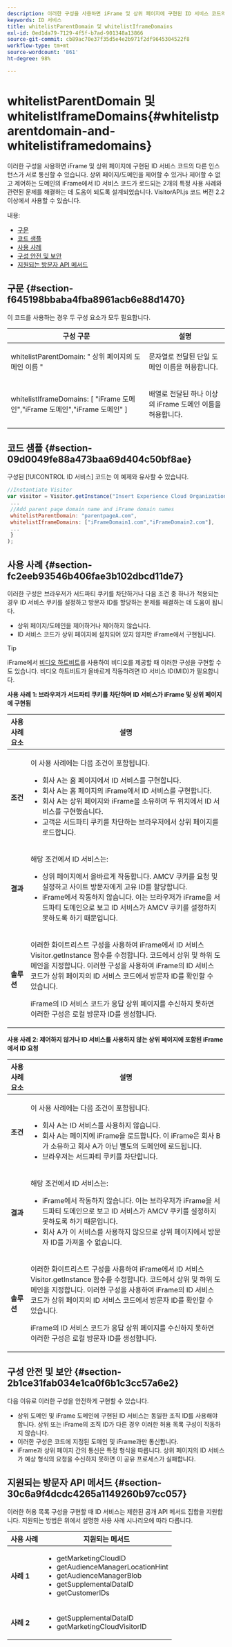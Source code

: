 ```yaml
---
description: 이러한 구성을 사용하면 iFrame 및 상위 페이지에 구현된 ID 서비스 코드의 다른 인스턴스가 서로 통신할 수 있습니다. 상위 페이지/도메인을 제어할 수 있거나 제어할 수 없고 제어하는 도메인의 iFrame에서 ID 서비스 코드가 로드되는 2개의 특정 사용 사례와 관련된 문제를 해결하는 데 도움이 되도록 설계되었습니다. VisitorAPI.js 코드 버전 2.2 이상에서 사용할 수 있습니다.
keywords: ID 서비스
title: whitelistParentDomain 및 whitelistIframeDomains
exl-id: 0ed1da79-7129-4f5f-b7ad-901348a13866
source-git-commit: cb89ac70e37f35d5e4e2b971f2df9645304522f8
workflow-type: tm+mt
source-wordcount: '861'
ht-degree: 98%

---
```


# whitelistParentDomain 및 whitelistIframeDomains{#whitelistparentdomain-and-whitelistiframedomains}

이러한 구성을 사용하면 iFrame 및 상위 페이지에 구현된 ID 서비스 코드의 다른 인스턴스가 서로 통신할 수 있습니다. 상위 페이지/도메인을 제어할 수 있거나 제어할 수 없고 제어하는 도메인의 iFrame에서 ID 서비스 코드가 로드되는 2개의 특정 사용 사례와 관련된 문제를 해결하는 데 도움이 되도록 설계되었습니다. VisitorAPI.js 코드 버전 2.2 이상에서 사용할 수 있습니다.

내용:

<ul class="simplelist"> 
 <li> <a href="../../library/function-vars/whitelistdomain.md#section-f645198bbaba4fba8961acb6e88d1470" format="dita" scope="local"> 구문 </a> </li> 
 <li> <a href="../../library/function-vars/whitelistdomain.md#section-09d0049fe88a473baa69d404c50bf8ae" format="dita" scope="local"> 코드 샘플 </a> </li> 
 <li> <a href="../../library/function-vars/whitelistdomain.md#section-fc2eeb93546b406fae3b102dbcd11de7" format="dita" scope="local"> 사용 사례 </a> </li> 
 <li> <a href="../../library/function-vars/whitelistdomain.md#section-2b1ce31fab034e1ca0f6b1c3cc57a6e2" format="dita" scope="local"> 구성 안전 및 보안 </a> </li> 
 <li> <a href="../../library/function-vars/whitelistdomain.md#section-30c6a9f4dcdc4265a1149260b97cc057" format="dita" scope="local"> 지원되는 방문자 API 메서드 </a> </li> 
</ul>

## 구문 {#section-f645198bbaba4fba8961acb6e88d1470}

이 코드를 사용하는 경우 두 구성 요소가 모두 필요합니다.

<table id="table_237108A4D40F4AAC981D0060BA68F881"> 
 <thead> 
  <tr> 
   <th colname="col1" class="entry"> 구성 구문 </th> 
   <th colname="col2" class="entry"> 설명 </th> 
  </tr> 
 </thead>
 <tbody> 
  <tr> 
   <td colname="col1"> <p> <span class="codeph"> whitelistParentDomain: "<span class="varname"> 상위 페이지의 도메인 이름 </span>" </span> </p> </td> 
   <td colname="col2"> <p>문자열로 전달된 단일 도메인 이름을 허용합니다. </p> </td> 
  </tr> 
  <tr> 
   <td colname="col1"> <p> <span class="codeph"> whitelistIframeDomains: [ <span class="varname"> "iFrame 도메인","iFrame 도메인","iFrame 도메인" </span>] </span> </p> </td> 
   <td colname="col2"> <p>배열로 전달된 하나 이상의 iFrame 도메인 이름을 허용합니다. </p> </td> 
  </tr> 
 </tbody> 
</table>

## 코드 샘플 {#section-09d0049fe88a473baa69d404c50bf8ae}

구성된 [!UICONTROL ID 서비스] 코드는 이 예제와 유사할 수 있습니다.

```js
//Instantiate Visitor 
var visitor = Visitor.getInstance("Insert Experience Cloud Organization ID here",{ 
 ... 
 //Add parent page domain name and iFrame domain names 
 whitelistParentDomain: "parentpageA.com", 
 whitelistIframeDomains: ["iFrameDomain1.com","iFrameDomain2.com"], 
 ... 
 } 
);
```

## 사용 사례 {#section-fc2eeb93546b406fae3b102dbcd11de7}

이러한 구성은 브라우저가 서드파티 쿠키를 차단하거나 다음 조건 중 하나가 적용되는 경우 ID 서비스 쿠키를 설정하고 방문자 ID를 할당하는 문제를 해결하는 데 도움이 됩니다.

* 상위 페이지/도메인을 제어하거나 제어하지 않습니다.
* ID 서비스 코드가 상위 페이지에 설치되어 있지 않지만 iFrame에서 구현됩니다.

>[!TIP]
>
>iFrame에서 [비디오 하트비트](https://experienceleague.adobe.com/docs/media-analytics/using/media-overview.html?lang=ko-KR)를 사용하여 비디오를 제공할 때 이러한 구성을 구현할 수도 있습니다. 비디오 하트비트가 올바르게 작동하려면 ID 서비스 ID(MID)가 필요합니다.

**사용 사례 1: 브라우저가 서드파티 쿠키를 차단하며 ID 서비스가 iFrame 및 상위 페이지에 구현됨**

<table id="table_B479AA96DBE64685A253A6DF98D81B31"> 
 <thead> 
  <tr> 
   <th colname="col1" class="entry"> 사용 사례 요소 </th> 
   <th colname="col2" class="entry"> 설명 </th> 
  </tr> 
 </thead>
 <tbody> 
  <tr> 
   <td colname="col1"> <p> <b>조건</b> </p> </td> 
   <td colname="col2"> <p>이 사용 사례에는 다음 조건이 포함됩니다. </p> <p> 
     <ul id="ul_DC748846585745B0AB74398D82BDA53A"> 
      <li id="li_6E04CF0B6A204B4D8856656B0C9EF2A5">회사 A는 홈 페이지에서 ID 서비스를 구현합니다. </li> 
      <li id="li_B53AE0F0C69844E7B6C4D3464C57883B">회사 A는 홈 페이지의 iFrame에서 ID 서비스를 구현합니다. </li> 
      <li id="li_07E0A6D7BEB140E4B9FB6C7B9629B860">회사 A는 상위 페이지와 iFrame을 소유하며 두 위치에서 ID 서비스를 구현했습니다. </li> 
      <li id="li_76967BD69DDB40A8A9C915DADC58AC62">고객은 서드파티 쿠키를 차단하는 브라우저에서 상위 페이지를 로드합니다. </li> 
     </ul> </p> </td> 
  </tr> 
  <tr> 
   <td colname="col1"> <p> <b>결과</b> </p> </td> 
   <td colname="col2"> <p>해당 조건에서 ID 서비스는: </p> <p> 
     <ul id="ul_12356701501E40DFA57903494FFE58F7"> 
      <li id="li_B57EDF1B0762486F95FA6526C047390C">상위 페이지에서 올바르게 작동합니다. AMCV 쿠키를 요청 및 설정하고 사이트 방문자에게 고유 ID를 할당합니다. </li> 
      <li id="li_BA9F42C759E747EAAE14DD3FBB6130A5">iFrame에서 작동하지 않습니다. 이는 브라우저가 iFrame을 서드파티 도메인으로 보고 ID 서비스가 AMCV 쿠키를 설정하지 못하도록 하기 때문입니다. </li> 
     </ul> </p> </td> 
  </tr> 
  <tr> 
   <td colname="col1"> <p> <b>솔루션</b> </p> </td> 
   <td colname="col2"> <p>이러한 화이트리스트 구성을 사용하여 iFrame에서 ID 서비스 <span class="codeph">Visitor.getInstance</span> 함수를 수정합니다. 코드에서 상위 및 하위 도메인을 지정합니다. 이러한 구성을 사용하여 iFrame의 ID 서비스 코드가 상위 페이지의 ID 서비스 코드에서 방문자 ID를 확인할 수 있습니다. </p> <p>iFrame의 ID 서비스 코드가 응답 상위 페이지를 수신하지 못하면 이러한 구성은 로컬 방문자 ID를 생성합니다. </p> </td> 
  </tr> 
 </tbody> 
</table>

**사용 사례 2: 제어하지 않거나 ID 서비스를 사용하지 않는 상위 페이지에 포함된 iFrame에서 ID 요청**

<table id="table_1F21710F9D5F493BA6BA5974F2966DF4"> 
 <thead> 
  <tr> 
   <th colname="col1" class="entry"> 사용 사례 요소 </th> 
   <th colname="col2" class="entry"> 설명 </th> 
  </tr> 
 </thead>
 <tbody> 
  <tr> 
   <td colname="col1"> <p> <b>조건</b> </p> </td> 
   <td colname="col2"> <p>이 사용 사례에는 다음 조건이 포함됩니다. </p> <p> 
     <ul id="ul_356E8FB0B1D14F46A844FE5281967E28"> 
      <li id="li_1285D945361842268B46FB492A3B5AA5">회사 A는 ID 서비스를 사용하지 않습니다. </li> 
      <li id="li_880D6D473F8342FF9BB49FCE111FD61A">회사 A는 페이지에 iFrame을 로드합니다. 이 iFrame은 회사 B가 소유하고 회사 A가 아닌 별도의 도메인에 로드됩니다. </li> 
      <li id="li_7988F0272B094FE0B398006AD4E6F81B">브라우저는 서드파티 쿠키를 차단합니다. </li> 
     </ul> </p> </td> 
  </tr> 
  <tr> 
   <td colname="col1"> <p> <b>결과</b> </p> </td> 
   <td colname="col2"> <p>해당 조건에서 ID 서비스는: </p> <p> 
     <ul id="ul_A92D90896E5A42C5804AC5CE83E8EB25"> 
      <li id="li_9734EA9C5D9D4F908DE783188C9E5530">iFrame에서 작동하지 않습니다. 이는 브라우저가 iFrame을 서드파티 도메인으로 보고 ID 서비스가 AMCV 쿠키를 설정하지 못하도록 하기 때문입니다. </li> 
      <li id="li_3F4BE9048E774902A867D67E5A80674D">회사 A가 이 서비스를 사용하지 않으므로 상위 페이지에서 방문자 ID를 가져올 수 없습니다. </li> 
     </ul> </p> </td> 
  </tr> 
  <tr> 
   <td colname="col1"> <p> <b>솔루션</b> </p> </td> 
   <td colname="col2"> <p>이러한 화이트리스트 구성을 사용하여 iFrame에서 ID 서비스 <span class="codeph">Visitor.getInstance</span> 함수를 수정합니다. 코드에서 상위 및 하위 도메인을 지정합니다. 이러한 구성을 사용하여 iFrame의 ID 서비스 코드가 상위 페이지의 ID 서비스 코드에서 방문자 ID를 확인할 수 있습니다. </p> <p>iFrame의 ID 서비스 코드가 응답 상위 페이지를 수신하지 못하면 이러한 구성은 로컬 방문자 ID를 생성합니다. </p> </td> 
  </tr> 
 </tbody> 
</table>

## 구성 안전 및 보안 {#section-2b1ce31fab034e1ca0f6b1c3cc57a6e2}

다음 이유로 이러한 구성을 안전하게 구현할 수 있습니다.

* 상위 도메인 및 iFrame 도메인에 구현된 ID 서비스는 동일한 조직 ID를 사용해야 합니다. 상위 또는 iFrame의 조직 ID가 다른 경우 이러한 허용 목록 구성이 작동하지 않습니다.
* 이러한 구성은 코드에 지정된 도메인 및 iFrame과만 통신합니다.
* iFrame과 상위 페이지 간의 통신은 특정 형식을 따릅니다. 상위 페이지의 ID 서비스가 예상 형식의 요청을 수신하지 못하면 이 공유 프로세스가 실패합니다.

## 지원되는 방문자 API 메서드 {#section-30c6a9f4dcdc4265a1149260b97cc057}

이러한 허용 목록 구성을 구현할 때 ID 서비스는 제한된 공개 API 메서드 집합을 지원합니다. 지원되는 방법은 위에서 설명한 사용 사례 시나리오에 따라 다릅니다.

<table id="table_0FF9E529FD1C43A8A3B2B0D789C8E83C"> 
 <thead> 
  <tr> 
   <th colname="col1" class="entry"> 사용 사례 </th> 
   <th colname="col2" class="entry"> 지원되는 메서드 </th> 
  </tr> 
 </thead>
 <tbody> 
  <tr> 
   <td colname="col1"> <p> <b>사례 1</b> </p> </td> 
   <td colname="col2"> <p> 
     <ul id="ul_99FAC8608F4C4B39805EEAA6297DB771"> 
      <li id="li_B13F6C4119F44F17963794B1E2046B1F"> <span class="codeph"> getMarketingCloudID </span> </li> 
      <li id="li_9C1B5C00A17F467CAB7EFE5F0D040777"> <span class="codeph"> getAudienceManagerLocationHint </span> </li> 
      <li id="li_30D4608F4C3849659FCBA97D88A10F0C"> <span class="codeph"> getAudienceManagerBlob </span> </li> 
      <li id="li_BA359596C80147EEA89CABCE83F123CA"> <span class="codeph"> getSupplementalDataID </span> </li> 
      <li id="li_26774089B6854CD6A3216043B6EEA01B"> <span class="codeph"> getCustomerIDs </span> </li> 
     </ul> </p> </td> 
  </tr> 
  <tr> 
   <td colname="col1"> <p> <b>사례 2</b> </p> </td> 
   <td colname="col2"> <p> 
     <ul id="ul_CCAD7E362E7F4DAB9D5C3E166EEE6BDD"> 
      <li id="li_1F0B006BAD044ECBA5604625DE411E84"> <span class="codeph"> getSupplementalDataID </span> </li> 
      <li id="li_C6022223C8314B9C923202207C7472EA"> <span class="codeph"> getMarketingCloudVisitorID </span> </li> 
     </ul> </p> </td> 
  </tr> 
 </tbody> 
</table>
